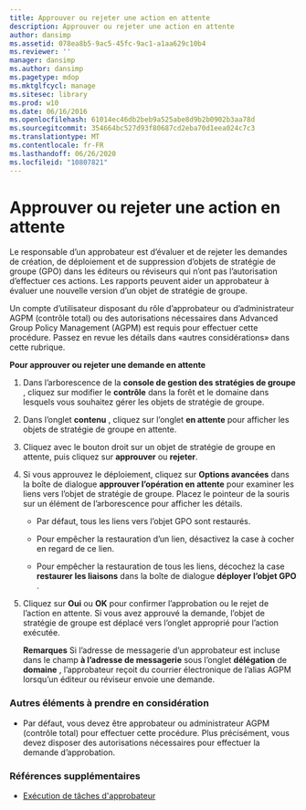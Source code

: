 ```yaml
---
title: Approuver ou rejeter une action en attente
description: Approuver ou rejeter une action en attente
author: dansimp
ms.assetid: 078ea8b5-9ac5-45fc-9ac1-a1aa629c10b4
ms.reviewer: ''
manager: dansimp
ms.author: dansimp
ms.pagetype: mdop
ms.mktglfcycl: manage
ms.sitesec: library
ms.prod: w10
ms.date: 06/16/2016
ms.openlocfilehash: 61014ec46db2beb9a525abe8d9b2b0902b3aa78d
ms.sourcegitcommit: 354664bc527d93f80687cd2eba70d1eea024c7c3
ms.translationtype: MT
ms.contentlocale: fr-FR
ms.lasthandoff: 06/26/2020
ms.locfileid: "10807821"
---
```

# Approuver ou rejeter une action en attente


Le responsable d’un approbateur est d’évaluer et de rejeter les demandes de création, de déploiement et de suppression d’objets de stratégie de groupe (GPO) dans les éditeurs ou réviseurs qui n’ont pas l’autorisation d’effectuer ces actions. Les rapports peuvent aider un approbateur à évaluer une nouvelle version d’un objet de stratégie de groupe.

Un compte d’utilisateur disposant du rôle d’approbateur ou d’administrateur AGPM (contrôle total) ou des autorisations nécessaires dans Advanced Group Policy Management (AGPM) est requis pour effectuer cette procédure. Passez en revue les détails dans «autres considérations» dans cette rubrique.

**Pour approuver ou rejeter une demande en attente**

1.  Dans l’arborescence de la **console de gestion des stratégies de groupe** , cliquez sur modifier le **contrôle** dans la forêt et le domaine dans lesquels vous souhaitez gérer les objets de stratégie de groupe.

2.  Dans l’onglet **contenu** , cliquez sur l’onglet **en attente** pour afficher les objets de stratégie de groupe en attente.

3.  Cliquez avec le bouton droit sur un objet de stratégie de groupe en attente, puis cliquez sur **approuver** ou **rejeter**.

4.  Si vous approuvez le déploiement, cliquez sur **Options avancées** dans la boîte de dialogue **approuver l’opération en attente** pour examiner les liens vers l’objet de stratégie de groupe. Placez le pointeur de la souris sur un élément de l’arborescence pour afficher les détails.

    -   Par défaut, tous les liens vers l’objet GPO sont restaurés.

    -   Pour empêcher la restauration d’un lien, désactivez la case à cocher en regard de ce lien.

    -   Pour empêcher la restauration de tous les liens, décochez la case **restaurer les liaisons** dans la boîte de dialogue **déployer l’objet GPO** .

5.  Cliquez sur **Oui** ou **OK** pour confirmer l’approbation ou le rejet de l’action en attente. Si vous avez approuvé la demande, l’objet de stratégie de groupe est déplacé vers l’onglet approprié pour l’action exécutée.

    **Remarques**  Si l’adresse de messagerie d’un approbateur est incluse dans le champ **à l’adresse de messagerie** sous l’onglet **délégation** de **domaine** , l’approbateur reçoit du courrier électronique de l’alias AGPM lorsqu’un éditeur ou réviseur envoie une demande.

     

### Autres éléments à prendre en considération

-   Par défaut, vous devez être approbateur ou administrateur AGPM (contrôle total) pour effectuer cette procédure. Plus précisément, vous devez disposer des autorisations nécessaires pour effectuer la demande d’approbation.

### Références supplémentaires

-   [Exécution de tâches d'approbateur](performing-approver-tasks-agpm40.md)

 

 





